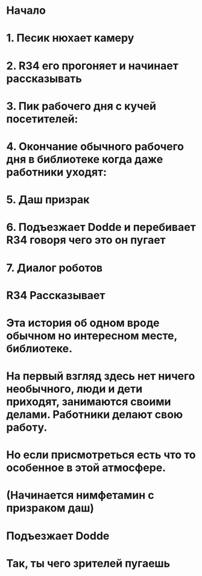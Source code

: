 # Начало
# 1. Песик нюхает камеру
# 2. R34 его прогоняет и начинает рассказывать
# 3. Пик рабочего дня с кучей посетителей:
# 4. Окончание обычного рабочего дня в библиотеке когда даже работники уходят:
# 5. Даш призрак
# 6. Подъезжает Dodde и перебивает R34 говоря чего это он пугает
# 7. Диалог роботов


# R34 Рассказывает
# Эта история об одном вроде обычном но интересном месте, библиотеке.
# На первый взгляд здесь нет ничего необычного, люди и дети приходят, занимаются своими делами. Работники делают свою работу.
# Но если присмотреться есть что то особенное в этой атмосфере.
# (Начинается нимфетамин с призраком даш)
# Подъезжает Dodde
# Так, ты чего зрителей пугаешь